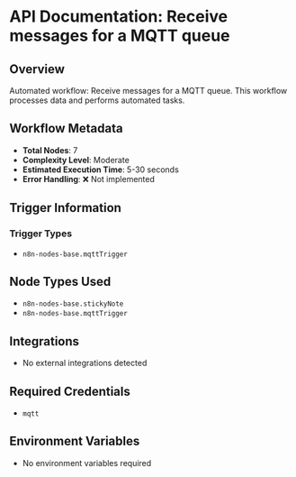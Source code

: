 # API Documentation: Receive messages for a MQTT queue

## Overview
Automated workflow: Receive messages for a MQTT queue. This workflow processes data and performs automated tasks.

## Workflow Metadata
- **Total Nodes**: 7
- **Complexity Level**: Moderate
- **Estimated Execution Time**: 5-30 seconds
- **Error Handling**: ❌ Not implemented

## Trigger Information
### Trigger Types
- `n8n-nodes-base.mqttTrigger`

## Node Types Used
- `n8n-nodes-base.stickyNote`
- `n8n-nodes-base.mqttTrigger`

## Integrations
- No external integrations detected

## Required Credentials
- `mqtt`

## Environment Variables
- No environment variables required

